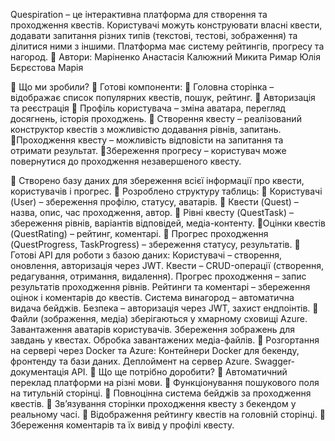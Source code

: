 
Quespiration – це інтерактивна платформа для створення та проходження квестів. Користувачі можуть конструювати власні квести, додавати запитання різних типів (текстові, тестові, зображення) та ділитися ними з іншими. Платформа має систему рейтингів, прогресу та нагород.
📌 Автори:
 Маріненко Анастасія
 Калюжний Микита
 Римар Юлія
 Бєрєстова Марія
 
📌 Що ми зробили?
🔹 Готові компоненти:
🔹 Головна сторінка – відображає список популярних квестів, пошук, рейтинг.
🔹 Авторизація та реєстрація
🔹 Профіль користувача – зміна аватара, перегляд досягнень, історія проходжень.
🔹 Створення квесту – реалізований конструктор квестів з можливістю додавання рівнів, запитань.
 🔹Проходження квесту – можливість відповісти на запитання та отримати результат.
 🔹Збереження прогресу – користувач може повернутися до проходження незавершеного квесту.

🔹 Створено базу даних для збереження всієї інформації про квести, користувачів і прогрес.
🔹 Розроблено структуру таблиць:
🔹 Користувачі (User) – збереження профілю, статусу, аватарів.
🔹 Квести (Quest) – назва, опис, час проходження, автор.
🔹 Рівні квесту (QuestTask) – збереження рівнів, варіантів відповідей, медіа-контенту.
 🔹Оцінки квестів (QuestRating) – рейтинг, коментарі.
🔹 Прогрес проходження (QuestProgress, TaskProgress) – збереження статусу, результатів.
🔹 Готові API для роботи з базою даних:
 Користувачі – створення, оновлення, авторизація через JWT.
 Квести – CRUD-операції (створення, редагування, отримання, видалення).
 Прогрес проходження – запис результатів проходження рівнів.
 Рейтинги та коментарі – збереження оцінок і коментарів до квестів.
 Система винагород – автоматична видача бейджів.
 Безпека – авторизація через JWT, захист ендпоінтів.
🔹 Файли (зображення, медіа) зберігаються у хмарному сховищі Azure.
 Завантаження аватарів користувачів.
Збереження зображень для завдань у квестах.
 Обробка завантажених медіа-файлів.
🔹 Розгортання на сервері через Docker та Azure:
 Контейнери Docker для бекенду, фронтенду та бази даних.
 Деплоймент на сервер Azure.
 Swagger-документація API.
📌 Що ще потрібно доробити?
🔸 Автоматичний переклад платформи на різні мови.
🔸 Функціонування пошукового поля на титульній сторінці.
🔸 Повноцінна система бейджів за проходження квестів.
🔸 Зв’язування сторінки проходження квесту з бекендом у реальному часі.
🔸 Відображення рейтингу квестів на головній сторінці.
🔸 Збереження коментарів та їх вивід у профілі квесту.

